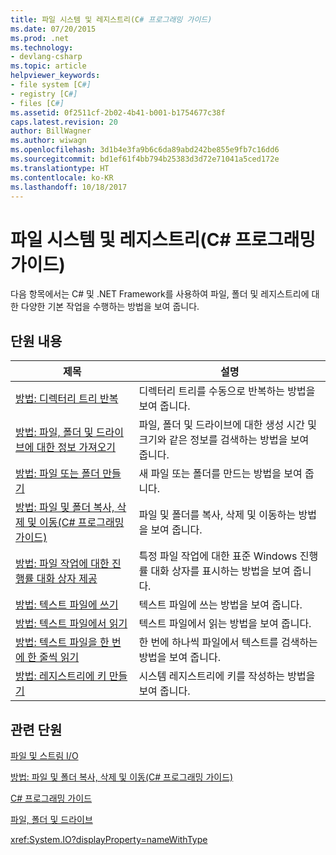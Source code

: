 ```yaml
---
title: 파일 시스템 및 레지스트리(C# 프로그래밍 가이드)
ms.date: 07/20/2015
ms.prod: .net
ms.technology:
- devlang-csharp
ms.topic: article
helpviewer_keywords:
- file system [C#]
- registry [C#]
- files [C#]
ms.assetid: 0f2511cf-2b02-4b41-b001-b1754677c38f
caps.latest.revision: 20
author: BillWagner
ms.author: wiwagn
ms.openlocfilehash: 3d1b4e3fa9b6c6da89abd242be855e9fb7c16dd6
ms.sourcegitcommit: bd1ef61f4bb794b25383d3d72e71041a5ced172e
ms.translationtype: HT
ms.contentlocale: ko-KR
ms.lasthandoff: 10/18/2017
---
```

# <a name="file-system-and-the-registry-c-programming-guide"></a>파일 시스템 및 레지스트리(C# 프로그래밍 가이드)
다음 항목에서는 C# 및 .NET Framework를 사용하여 파일, 폴더 및 레지스트리에 대한 다양한 기본 작업을 수행하는 방법을 보여 줍니다.  
  
## <a name="in-this-section"></a>단원 내용  
  
|**제목**|**설명**|  
|---------------|---------------------|  
|[방법: 디렉터리 트리 반복](../../../csharp/programming-guide/file-system/how-to-iterate-through-a-directory-tree.md)|디렉터리 트리를 수동으로 반복하는 방법을 보여 줍니다.|  
|[방법: 파일, 폴더 및 드라이브에 대한 정보 가져오기](../../../csharp/programming-guide/file-system/how-to-get-information-about-files-folders-and-drives.md)|파일, 폴더 및 드라이브에 대한 생성 시간 및 크기와 같은 정보를 검색하는 방법을 보여 줍니다.|  
|[방법: 파일 또는 폴더 만들기](../../../csharp/programming-guide/file-system/how-to-create-a-file-or-folder.md)|새 파일 또는 폴더를 만드는 방법을 보여 줍니다.|  
|[방법: 파일 및 폴더 복사, 삭제 및 이동(C# 프로그래밍 가이드)](../../../csharp/programming-guide/file-system/how-to-copy-delete-and-move-files-and-folders.md)|파일 및 폴더를 복사, 삭제 및 이동하는 방법을 보여 줍니다.|  
|[방법: 파일 작업에 대한 진행률 대화 상자 제공](../../../csharp/programming-guide/file-system/how-to-provide-a-progress-dialog-box-for-file-operations.md)|특정 파일 작업에 대한 표준 Windows 진행률 대화 상자를 표시하는 방법을 보여 줍니다.|  
|[방법: 텍스트 파일에 쓰기](../../../csharp/programming-guide/file-system/how-to-write-to-a-text-file.md)|텍스트 파일에 쓰는 방법을 보여 줍니다.|  
|[방법: 텍스트 파일에서 읽기](../../../csharp/programming-guide/file-system/how-to-read-from-a-text-file.md)|텍스트 파일에서 읽는 방법을 보여 줍니다.|  
|[방법: 텍스트 파일을 한 번에 한 줄씩 읽기](../../../csharp/programming-guide/file-system/how-to-read-a-text-file-one-line-at-a-time.md)|한 번에 하나씩 파일에서 텍스트를 검색하는 방법을 보여 줍니다.|  
|[방법: 레지스트리에 키 만들기](../../../csharp/programming-guide/file-system/how-to-create-a-key-in-the-registry.md)|시스템 레지스트리에 키를 작성하는 방법을 보여 줍니다.|  
  
## <a name="related-sections"></a>관련 단원  
 [파일 및 스트림 I/O](https://msdn.microsoft.com/library/k3352a4t)  
  
 [방법: 파일 및 폴더 복사, 삭제 및 이동(C# 프로그래밍 가이드)](../../../csharp/programming-guide/file-system/how-to-copy-delete-and-move-files-and-folders.md)  
  
 [C# 프로그래밍 가이드](../../../csharp/programming-guide/index.md)  
  
 [파일, 폴더 및 드라이브](../../../csharp/programming-guide/file-system/index.md)  
  
 <xref:System.IO?displayProperty=nameWithType>
